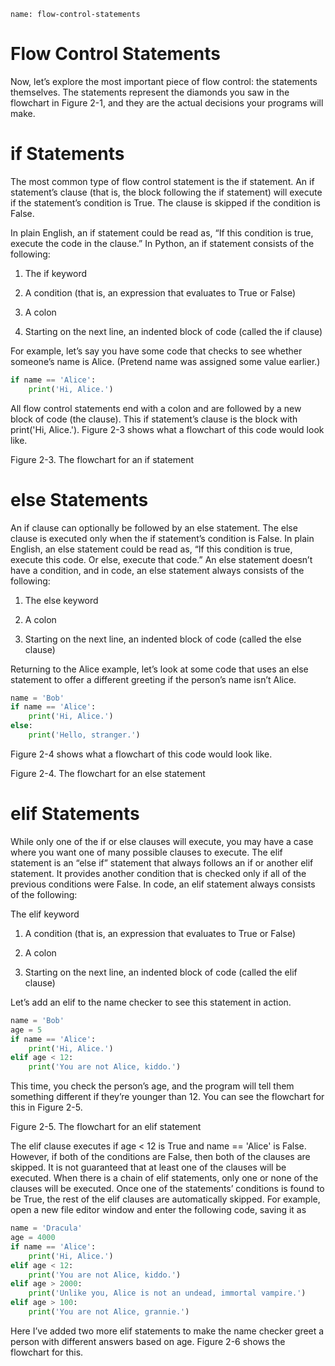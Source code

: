 ```ngMeta
name: flow-control-statements
```
# Flow Control Statements

Now, let’s explore the most important piece of flow control: the statements themselves. The statements represent the diamonds you saw in the flowchart in Figure 2-1, and they are the actual decisions your programs will make.

# if Statements
The most common type of flow control statement is the if statement. An if statement’s clause (that is, the block following the if statement) will execute if the statement’s condition is True. The clause is skipped if the condition is False.

In plain English, an if statement could be read as, “If this condition is true, execute the code in the clause.” In Python, an if statement consists of the following:

1. The if keyword

2. A condition (that is, an expression that evaluates to True or False)

3. A colon

4. Starting on the next line, an indented block of code (called the if clause)

For example, let’s say you have some code that checks to see whether someone’s name is Alice. (Pretend name was assigned some value earlier.)

```python
if name == 'Alice':
    print('Hi, Alice.')
```
All flow control statements end with a colon and are followed by a new block of code (the clause). This if statement’s clause is the block with print('Hi, Alice.'). Figure 2-3 shows what a flowchart of this code would look like.

Figure 2-3. The flowchart for an if statement

# else Statements
An if clause can optionally be followed by an else statement. The else clause is executed only when the if statement’s condition is False. In plain English, an else statement could be read as, “If this condition is true, execute this code. Or else, execute that code.” An else statement doesn’t have a condition, and in code, an else statement always consists of the following:

1. The else keyword

2. A colon

3. Starting on the next line, an indented block of code (called the else clause)

Returning to the Alice example, let’s look at some code that uses an else statement to offer a different greeting if the person’s name isn’t Alice.
```python
name = 'Bob'
if name == 'Alice':
    print('Hi, Alice.')
else:
    print('Hello, stranger.')
```
Figure 2-4 shows what a flowchart of this code would look like.

Figure 2-4. The flowchart for an else statement

# elif Statements
While only one of the if or else clauses will execute, you may have a case where you want one of many possible clauses to execute. The elif statement is an “else if” statement that always follows an if or another elif statement. It provides another condition that is checked only if all of the previous conditions were False. In code, an elif statement always consists of the following:

The elif keyword

1. A condition (that is, an expression that evaluates to True or False)

2. A colon

3. Starting on the next line, an indented block of code (called the elif clause)

Let’s add an elif to the name checker to see this statement in action.
```python
name = 'Bob'
age = 5
if name == 'Alice':
    print('Hi, Alice.')
elif age < 12:
    print('You are not Alice, kiddo.')
```
This time, you check the person’s age, and the program will tell them something different if they’re younger than 12. You can see the flowchart for this in Figure 2-5.

Figure 2-5. The flowchart for an elif statement

The elif clause executes if age < 12 is True and name == 'Alice' is False. However, if both of the conditions are False, then both of the clauses are skipped. It is not guaranteed that at least one of the clauses will be executed. When there is a chain of elif statements, only one or none of the clauses will be executed. Once one of the statements’ conditions is found to be True, the rest of the elif clauses are automatically skipped. For example, open a new file editor window and enter the following code, saving it as 

```python
name = 'Dracula'
age = 4000
if name == 'Alice':
    print('Hi, Alice.')
elif age < 12:
    print('You are not Alice, kiddo.')
elif age > 2000:
    print('Unlike you, Alice is not an undead, immortal vampire.')
elif age > 100:
    print('You are not Alice, grannie.')
```
Here I’ve added two more elif statements to make the name checker greet a person with different answers based on age. Figure 2-6 shows the flowchart for this.


